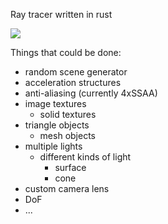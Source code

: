 Ray tracer written in rust

![](https://github.com/ekarpp/rust_tracer/blob/master/cover.png?raw=true)

Things that could be done:
- random scene generator
- acceleration structures
- anti-aliasing (currently 4xSSAA)
- image textures
  - solid textures
- triangle objects
  - mesh objects
- multiple lights
  - different kinds of light
    - surface
    - cone
- custom camera lens
- DoF
- ...
